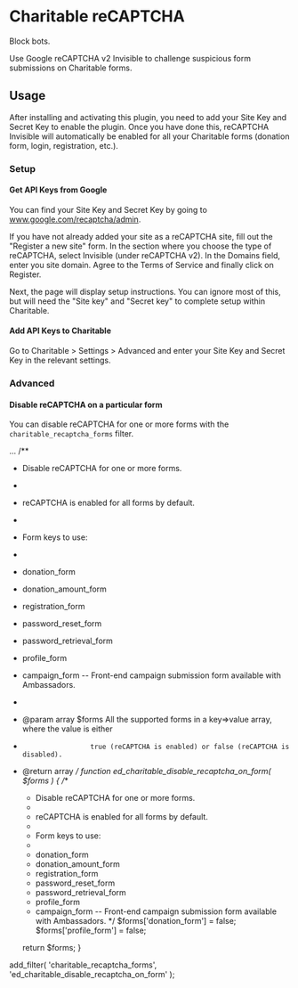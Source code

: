 # Charitable reCAPTCHA

Block bots.

Use Google reCAPTCHA v2 Invisible to challenge suspicious form submissions on Charitable forms.

## Usage

After installing and activating this plugin, you need to add your Site Key and Secret Key to enable the plugin. Once you have done this, reCAPTCHA Invisible will automatically be enabled for all your Charitable forms (donation form, login, registration, etc.).

### Setup

#### Get API Keys from Google

You can find your Site Key and Secret Key by going to www.google.com/recaptcha/admin.

If you have not already added your site as a reCAPTCHA site, fill out the "Register a new site" form. In the section where you choose the type of reCAPTCHA, select Invisible (under reCAPTCHA v2). In the Domains field, enter you site domain. Agree to the Terms of Service and finally click on Register.

Next, the page will display setup instructions. You can ignore most of this, but will need the "Site key" and "Secret key" to complete setup within Charitable.

#### Add API Keys to Charitable

Go to Charitable > Settings > Advanced and enter your Site Key and Secret Key in the relevant settings.

### Advanced

#### Disable reCAPTCHA on a particular form

You can disable reCAPTCHA for one or more forms with the `charitable_recaptcha_forms` filter.

...
/**
 * Disable reCAPTCHA for one or more forms.
 *
 * reCAPTCHA is enabled for all forms by default.
 *
 * Form keys to use:
 *
 * donation_form
 * donation_amount_form
 * registration_form
 * password_reset_form
 * password_retrieval_form
 * profile_form
 * campaign_form -- Front-end campaign submission form available with Ambassadors.
 *
 * @param  array $forms All the supported forms in a key=>value array, where the value is either
 *                      true (reCAPTCHA is enabled) or false (reCAPTCHA is disabled).
 * @return array
 */
function ed_charitable_disable_recaptcha_on_form( $forms ) {
	/**
	 * Disable reCAPTCHA for one or more forms.
	 *
	 * reCAPTCHA is enabled for all forms by default.
	 *
	 * Form keys to use:
	 *
	 * donation_form
	 * donation_amount_form
	 * registration_form
	 * password_reset_form
	 * password_retrieval_form
	 * profile_form
	 * campaign_form -- Front-end campaign submission form available with Ambassadors.
	 */
	$forms['donation_form'] = false;
	$forms['profile_form'] = false;

	return $forms;
}

add_filter( 'charitable_recaptcha_forms', 'ed_charitable_disable_recaptcha_on_form' );
```
